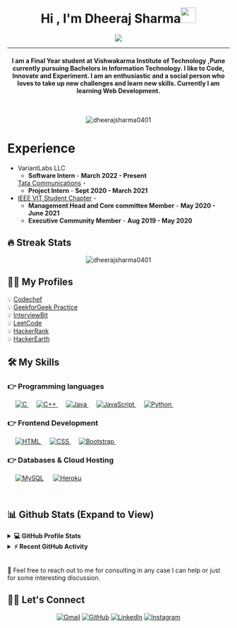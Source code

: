 <h1 align="center"> Hi , I'm Dheeraj Sharma<img src="https://media.giphy.com/media/hvRJCLFzcasrR4ia7z/giphy.gif" width="35"></h1>
<p align="center">
  <a href="https://github.com/DenverCoder1/readme-typing-svg"><img src="https://readme-typing-svg.herokuapp.com?lines=4⭐Coder+@Codechef;DS%20|%20AI%20|%20ML%20Enthusiast;Always%20learning%20new%20things&center=true&width=500&height=50"></a>
</p>
<hr/>
<h4 align="center">I am a Final Year student at Vishwakarma Institute of Technology ,Pune currently pursuing Bachelors in Information Technology.
I like to Code, Innovate and Experiment. I am an enthusiastic and a social person who loves to take up new challenges and learn new skills. Currently I am learning Web Development.</h4>
<br>
<p align="center"> <img src="https://komarev.com/ghpvc/?username=dheerajsharma0401&label=Dheeraj's%20Profile%20Views%20&color=dc143c&style=plastic" alt="dheerajsharma0401" /> </p>


# Experience
<ul>
  <li>
      VariantLabs LLC  
    <ul>
      <li>
        <b>Software Intern </b> - <b>March 2022 - Present</b>
      </li>
    </ul>
    <a href="https://www.tatacommunications.com/">Tata Communications</a> - 
    <ul>
      <li>
        <b>Project Intern </b> - <b>Sept 2020 - March 2021</b>
      </li>
    </ul>
  <li>
    <a href="http://ieeevitpune.com/">IEEE VIT Student Chapter</a> - 
    <ul>
      <li>
        <b>Management Head and Core committee Member</b> - <b>May 2020 - June 2021</b>
      </li>
      <li>
        <b>Executive Community Member</b> - <b>Aug 2019 - May 2020</b>
      </li>
    </ul>
  </li>
</ul>


## 🔥 Streak Stats
<p align="center"><img align="center" src="https://github-readme-streak-stats.herokuapp.com/?user=dheerajsharma0401&theme=algolia" alt="dheerajsharma0401" /></p>


## 👨‍💻 My Profiles
💡  <a href="https://www.codechef.com/users/dheeraj4101">Codechef</a><br>
💡  <a href="https://auth.geeksforgeeks.org/user/wohiladka04/practice/">GeekforGeek Practice</a><br>
💡  <a href="https://www.interviewbit.com/profile/dheeraj-sharma_411">InterviewBit</a><br>
💡  <a href="https://leetcode.com/dheeraj_sharma04/">LeetCode</a><br>
💡  <a href="https://www.hackerrank.com/dheeraj_sharma18?hr_r=1/">HackerRank</a><br>
💡  <a href="https://www.hackerearth.com/@dheeraj.sharma18">HackerEarth</a><br>


## 🛠️ My Skills

### 👉 Programming languages

<p align="left"> 
  &emsp; 
  <a href="https://www.cprogramming.com/" target="_blank"> 
    <img alt="C" src="https://img.shields.io/badge/C%20-%232370ED.svg?logo=c&logoColor=white">
  </a> 
  &emsp;
  <a href="https://www.w3schools.com/cpp/" target="_blank"> 
    <img alt="C++" src="https://img.shields.io/badge/C++%20-%2300599C.svg?logo=c%2B%2B&logoColor=white">
  </a> 
 &emsp;
  <a href="https://www.java.com" target="_blank"> 
    <img alt="Java" src="https://img.shields.io/badge/Java-%23007396.svg?logo=java&logoColor=white">
  </a>
  &emsp;
  <a href="https://developer.mozilla.org/en-US/docs/Web/JavaScript" target="_blank"> 
     <img alt="JavaScript" src="https://img.shields.io/badge/JavaScript%20-%23F7DF1E.svg?logo=javascript&logoColor=black">
   </a>
  &emsp;
   <a href="https://www.python.org" target="_blank">
    <img alt="Python" src="https://img.shields.io/badge/Python%20-%2314354C.svg?logo=python&logoColor=white">
  </a>
  &emsp;
</p>

### 👉 Frontend Development
<p align="left"> 
  &emsp; 
  <a href="https://www.w3.org/html/" target="_blank"> 
   <img alt="HTML" src="https://img.shields.io/badge/HTML5%20-%23E34F26.svg?logo=html5&logoColor=white">
  </a>   
  &emsp;
  <a href="https://www.w3schools.com/css/" target="_blank">
    <img alt="CSS" src="https://img.shields.io/badge/CSS%20-%231572B6.svg?logo=css3&logoColor=white">
  </a> 
   &emsp;
  <a href="https://getbootstrap.com" target="_blank"> 
    <img alt="Bootstrap" src="https://img.shields.io/badge/Bootstrap-%23563D7C.svg?style=flat&logo=bootstrap&logoColor=white"/>
  </a>
&emsp; 
</p>

### 👉 Databases & Cloud Hosting
<p align="left">
  &emsp;
    <a href="https://www.mysql.com/"><img alt="MySQL" src="https://img.shields.io/badge/MySQL-00000F?style=flat&logo=mysql&logoColor=white"></a>
  &emsp;
    <a href="https://www.heroku.com/"><img alt="Heroku" src="https://img.shields.io/badge/Heroku%20-%23430098.svg?logo=heroku&logoColor=white"></a>  
 &emsp; 
</p>
  

<br/>

## 📊 Github Stats (Expand to View) 


<details> 
  <summary><b>💻 GitHub Profile Stats</b></summary>
  <br/>
  <p align="center">
    <a href="https://github.com/dheerajsharma0401"><img align="center" src="https://github-readme-stats.vercel.app/api?username=dheerajsharma0401&show_icons=true&locale=en&theme=algolia" alt="dheerajsharma0401" height="192px"/></a>
	</p>
	<p  align="center">
	  <img src="https://github-readme-stats.vercel.app/api/top-langs?username=dheerajsharma0401&show_icons=true&locale=en&layout=compact&theme=algolia" alt="dheerajsharma0401" height="192px"/>
	</p>
  <br/>
  <b>Note:</b> Top languages is only a metric of the languages my public code consists of and doesn't reflect experience or skill level.
  </p>
</details>


<details>
  <summary><b>⚡ Recent GitHub Activity</b></summary>
  <br/>
   <a href="https://github.com/dheerajsharma0401"><img alt="Dheeraj's Activity Graph" src="https://activity-graph.herokuapp.com/graph?username=dheerajsharma0401&custom_title=Dheeraj%20Sharma's%20Contribution%20Graph&theme=react-dark" /></a>
  <br/>
</details>
<br/>

💬  Feel free to reach out to me for consulting in any case I can help or just for some interesting discussion.<br>


## 🙋‍♀️ Let's Connect
<p align="center">
	<a href="mailto:dheerajsharma2210@gmail.com"><img src="https://img.icons8.com/bubbles/50/000000/gmail.png" alt="Gmail"/></a>
	<a href="https://github.com/dheerajsharma0401"><img src="https://img.icons8.com/bubbles/50/000000/github.png" alt="GitHub"/></a>
	<a href="https://www.linkedin.com/in/dheeraj-sharma-142bb0190/"><img src="https://img.icons8.com/bubbles/50/000000/linkedin.png" alt="LinkedIn"/></a>
	<a href="https://instagram.com/akkadu_04"><img src="https://img.icons8.com/bubbles/50/000000/instagram.png" alt="Instagram"/></a>	
</p>
